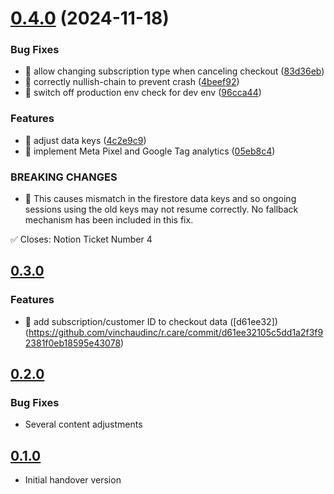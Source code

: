 

# [0.4.0](https://github.com/vinchaudinc/r.care/compare/0.3.0...0.4.0) (2024-11-18)


### Bug Fixes

* 🐛 allow changing subscription type when canceling checkout ([83d36eb](https://github.com/vinchaudinc/r.care/commit/83d36ebe32046014bc1e59d2c0ce001018b81278))
* 🐛 correctly nullish-chain to prevent crash ([4beef92](https://github.com/vinchaudinc/r.care/commit/4beef92b77caf54ec231ab11e69e16ac24cf6864))
* 🐛 switch off production env check for dev env ([96cca44](https://github.com/vinchaudinc/r.care/commit/96cca4450976d5057496810350f8fa207c9cd8da))


### Features

* 🎸 adjust data keys ([4c2e9c9](https://github.com/vinchaudinc/r.care/commit/4c2e9c99f7e2485267d8bf174493032539fdef3b))
* 🎸 implement Meta Pixel and Google Tag analytics ([05eb8c4](https://github.com/vinchaudinc/r.care/commit/05eb8c4c06340aeec39ff8a6589a8c4123046372))


### BREAKING CHANGES

* 🧨 This causes mismatch in the firestore data keys and so ongoing sessions
using the old keys may not resume correctly. No fallback mechanism has
been included in this fix.

✅ Closes: Notion Ticket Number 4

## [0.3.0](https://github.com/vinchaudinc/r.care/compare/0.3.0...0.2.0)

### Features

* 🎸 add subscription/customer ID to checkout data ([d61ee32])(https://github.com/vinchaudinc/r.care/commit/d61ee32105c5dd1a2f3f92381f0eb18595e43078)

## [0.2.0](https://github.com/vinchaudinc/r.care/compare/0.2.0...0.1.0)

### Bug Fixes

* Several content adjustments

## [0.1.0](https://github.com/vinchaudinc/r.care/tree/0.1.0)

* Initial handover version
